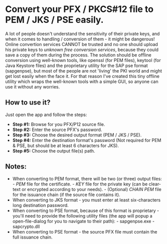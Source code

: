 # Convert your PFX / PKCS#12 file to PEM / JKS / PSE easily.
A lot of people doesn't understand the sensitivity of their private keys, and when it comes to handling / conversion of them - it might be dangerous! Online convertion services CANNOT be trusted and no one should upload his private keys to *unknown free conversion services*, because they could save a copy of them during the process.
The solution should be offline conversion using well-known tools, like openssl (for PEM files), keytool (for Java Keystore files) and the proprietary utility for the SAP pse format (sapgenpse), but most of the people are not 'living' the PKI world and might get lost easily when the face it.
For that reason I've created this tiny offline utility which wraps the well-known tools with a simple GUI, so anyone can use it without any worries.

## How to use it?

Just open the app and follow the steps:
 - **Step #1:** Browse for you PFX/P12 source file.
 - **Step #2:** Enter the source PFX's password.
 - **Step #3:** Choose the desired output format (PEM / JKS / PSE).
 - **Step #4:** Enter the destination format's password (Not required for PEM & PSE, but should be at least 6 characters for JKS).
 - **Step #5:** Choose the output file(s) path.

## Notes:
 - When converting to PEM format, there will be two (or three) output files:
 		 - *PEM* file for the certificate.
 		 - *KEY* file for the private key (can be clear-text or encrypted according to your needs).
 		 - (Optional) *CHAIN PEM* file for the issuance chain (if the source file contains it).
- When converting to JKS format - you must enter at least six-characters long destination password.
 - When converting to PSE format, because of this format is proprietary - you'll need to provide the following utility files (the app will popup a open-file-dialog for you to navigate to their path):
		 - sapgenpse.exe
		 - sapcrypto.dll
 - When converting to PSE format - the source PFX file must contain the full issuance chain.

